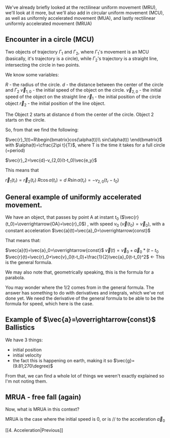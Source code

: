 We've already briefly looked at the rectilinear uniform movement (MRU), we'll look at it more, but we'll also add in circular uniform movement (MCU), as well as uniformly accelerated movement (MUA), and lastly rectilinear uniformly accelerated movement  (MRUA)


## Encounter in a circle (MCU)

Two objects of trajectory $\Gamma_1$ and $\Gamma_2$, where $\Gamma_1$'s movement is an MCU (basically, it's trajectory is a circle), while $\Gamma_2$'s trajectory is a straight line, intersecting the circle in two points.

We know some variables:

$R$ - the radius of the circle.
$d$ - the distance between the center of the circle and $\Gamma_2$
$\vec{v}_{1,0}$ - the initial speed of the object on the circle. 
$\vec{v}_{2,0}$ - the initial speed of the object on the straight line
$\vec{r}_1$ - the initial position of the circle object
$\vec{r}_2$ - the initial position of the line object. 

The Object 2 starts at distance d from the center of the circle. Object 2 starts on the circle.

So, from that we find the following:

$\vec{r}_1(t)=R\begin{bmatrix}cos(\alpha(t))\\ sin(\alpha(t)) \end{bmatrix}$
with $\alpha(t)=\cfrac{2\pi t}{T}$, where T is the time it takes for a full circle (=period)

$\vec{r}_2=\vec{d}-v_{2,0}(t-t_0)\vec{e_y}$

This means that 

$\vec{r}_1(t_r)=\vec{r}_2(t_r)$
$R\cos\alpha(t_r)=d$
$R\sin\alpha(t_r)=-v_{2,0}(t_r-t_0)$

## General example of uniformly accelerated movement.


We have an object, that passes by point A at instant $t_0$ ($\vec{r}(t_0)=\overrightarrow{OA}=\vec{r}_0$) , with speed $v_0$ ($\vec{v}(t_0)=\vec{v}_0$), with a constant acceleration $\vec{a}(t)=\vec{a}_0=\overrightarrow{const}$

That means that:

$\vec{a}(t)=\vec{a}_0=\overrightarrow{const}$
$\vec{v}(t)=\vec{v}_0+\vec{a}_0*(t-t_0$
$\vec{r}(t)=\vec{r}_0+\vec{v}_0(t-t_0)+\frac{1}{2}\vec{a}_0(t-t_0)^2$ <- This is the general formula.

We may also note that, geometrically speaking, this is the formula for a parabola.

You may wonder where the 1/2 comes from in the general formula. The answer has something to do with derivatives and integrals, which we've not done yet. We need the derivative of the general formula to be able to be the formula for speed, which here is the case.

## Example of $\vec{a}=\overrightarrow{const}$ Ballistics

We have 3 things:
- initial position
- initial velocity
- the fact this is happening on earth, making it so $\vec{g}=(9.81;270\degree)$

From that, we can find a whole lot of things we weren't exactly explained so I'm not noting them.

## MRUA - free fall (again)

Now, what is MRUA in this context?

MRUA is the case where the initial speed is 0, or is // to the acceleration $\vec{a}_0$



[[4. Acceleration|Previous]]
